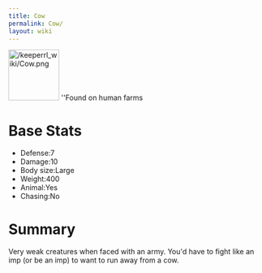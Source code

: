 ```yaml
---
title: Cow
permalink: Cow/
layout: wiki
---
```


<img src="/keeperrl_wiki/Cow.png" title="fig:/keeperrl_wiki/Cow.png" alt="/keeperrl_wiki/Cow.png" width="100" />
''Found on human farms

Base Stats
==========

-   Defense:7
-   Damage:10
-   Body size:Large
-   Weight:400
-   Animal:Yes
-   Chasing:No

Summary
=======

Very weak creatures when faced with an army. You'd have to fight like an
imp (or be an imp) to want to run away from a cow.
